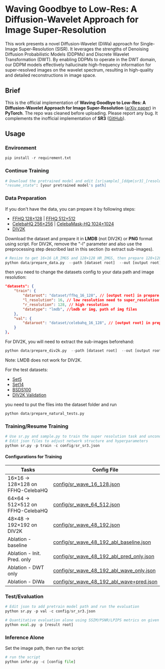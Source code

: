 # Waving Goodbye to Low-Res: A Diffusion-Wavelet Approach for Image Super-Resolution
This work presents a novel Diffusion-Wavelet (DiWa) approach for Single-Image Super-Resolution (SISR). It leverages the strengths of Denoising Diffusion Probabilistic Models (DDPMs) and Discrete Wavelet Transformation (DWT). By enabling DDPMs to operate in the DWT domain, our DDPM models effectively hallucinate high-frequency information for super-resolved images on the wavelet spectrum, resulting in high-quality and detailed reconstructions in image space. 

## Brief

This is the official implementation of **Waving Goodbye to Low-Res: A Diffusion-Wavelet Approach for Image Super-Resolution** ([arXiv paper](https://arxiv.org/abs/2304.01994)) in **PyTorch**.
The repo was cleaned before uploading. Please report any bug.
It complements the inofficial implementation of **SR3** ([GitHub](https://github.com/Janspiry/Image-Super-Resolution-via-Iterative-Refinement)).


## Usage

### Environment

```python
pip install -r requirement.txt
```

### Continue Training

```python
# Download the pretrained model and edit [sr|sample]_[ddpm|sr3]_[resolution option].json about "resume_state":
"resume_state": [your pretrained model's path]
```

### Data Preparation

If you don't have the data, you can prepare it by following steps:

- [FFHQ 128×128](https://github.com/NVlabs/ffhq-dataset) | [FFHQ 512×512](https://www.kaggle.com/arnaud58/flickrfaceshq-dataset-ffhq)
- [CelebaHQ 256×256](https://www.kaggle.com/badasstechie/celebahq-resized-256x256) | [CelebaMask-HQ 1024×1024](https://drive.google.com/file/d/1badu11NqxGf6qM3PTTooQDJvQbejgbTv/view)
- [DIV2K](https://data.vision.ee.ethz.ch/cvl/DIV2K/)

Download the dataset and prepare it in **LMDB** (not DIV2K) or **PNG** format using script.
For DIV2K, remove the "-l" parameter and also use the preprocessing step described last in this section (to extract sub-images).

```python
# Resize to get 16×16 LR_IMGS and 128×128 HR_IMGS, then prepare 128×128 Fake SR_IMGS by bicubic interpolation
python data/prepare_data.py  --path [dataset root]  --out [output root] --size 16,128 -l
```

then you need to change the datasets config to your data path and image resolution: 

```json
"datasets": {
    "train": {
        "dataroot": "dataset/ffhq_16_128", // [output root] in prepare.py script
        "l_resolution": 16, // low resolution need to super_resolution
        "r_resolution": 128, // high resolution
        "datatype": "lmdb", //lmdb or img, path of img files
    },
    "val": {
        "dataroot": "dataset/celebahq_16_128", // [output root] in prepare.py script
    }
},
```

For DIV2K, you will need to extract the sub-images beforehand:
```python
python data/prepare_div2k.py  --path [dataset root]  --out [output root]
```
Note: LMDB does not work for DIV2K.

For the test datasets:
- [Set5](https://uofi.box.com/shared/static/kfahv87nfe8ax910l85dksyl2q212voc.zip)
- [Set14](https://uofi.box.com/shared/static/igsnfieh4lz68l926l8xbklwsnnk8we9.zip)
- [BSDS100](https://uofi.box.com/shared/static/qgctsplb8txrksm9to9x01zfa4m61ngq.zip)
- [DIV2K Validation](https://data.vision.ee.ethz.ch/cvl/DIV2K/)

you need to put the files into the dataset folder and run
```python
python data/prepare_natural_tests.py
```

### Training/Resume Training

```python
# Use sr.py and sample.py to train the super resolution task and unconditional generation task, respectively.
# Edit json files to adjust network structure and hyperparameters
python sr.py -p train -c config/sr_sr3.json
```

#### Configurations for Training


| Tasks                             | Config File                                              | 
|-----------------------------------|----------------------------------------------------------|
| 16×16 -> 128×128 on FFHQ-CelebaHQ | [config/sr_wave_16_128.json](config/sr_wave_16_128.json) |  
| 64×64 -> 512×512 on FFHQ-CelebaHQ | [config/sr_wave_64_512.json](config/sr_wave_64_512.json) |   
| 48×48 -> 192×192 on DIV2K         | [config/sr_wave_48_192.json](config/sr_wave_48_192.json) |
| Ablation - baseline               | [config/sr_wave_48_192_abl_baseline.json](config/sr_wave_48_192_abl_baseline.json) |
| Ablation - Init. Pred. only       | [config/sr_wave_48_192_abl_pred_only.json](config/sr_wave_48_192_abl_pred_only.json) |
| Ablation - DWT only               | [config/sr_wave_48_192_abl_wave_only.json](config/sr_wave_48_192_abl_wave_only.json) |
| Ablation - DiWa                   | [config/sr_wave_48_192_abl_wave+pred.json](config/sr_wave_48_192_abl_wave+pred.json) |

### Test/Evaluation

```python
# Edit json to add pretrain model path and run the evaluation 
python sr.py -p val -c config/sr_sr3.json

# Quantitative evaluation alone using SSIM/PSNR/LPIPS metrics on given result root
python eval.py -p [result root]
```

### Inference Alone

Set the image path, then run the script:

```python
# run the script
python infer.py -c [config file]
```
